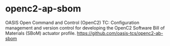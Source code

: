 # openc2-ap-sbom
OASIS Open Command and Control (OpenC2) TC: Configuration management and version control for developing the OpenC2 Software Bill of Materials (SBoM) actuator profile. https://github.com/oasis-tcs/openc2-ab-sbom
